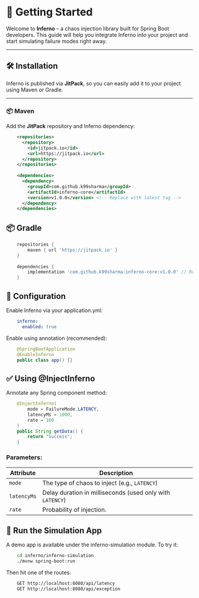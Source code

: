 # 🚀 Getting Started

Welcome to **Inferno** – a chaos injection library built for Spring Boot developers. This guide will help you integrate Inferno into your project and start simulating failure modes right away.

---

## 🛠️ Installation

Inferno is published via **JitPack**, so you can easily add it to your project using Maven or Gradle.

---

### 📦 Maven

Add the **JitPack** repository and Inferno dependency:

```xml
    <repositories>
      <repository>
        <id>jitpack.io</id>
        <url>https://jitpack.io</url>
      </repository>
    </repositories>
    
    <dependencies>
      <dependency>
        <groupId>com.github.k99sharma</groupId>
        <artifactId>inferno-core</artifactId>
        <version>v1.0.0</version> <!-- Replace with latest tag -->
      </dependency>
    </dependencies>
```

## 📦 Gradle

```groovy
    repositories {
        maven { url 'https://jitpack.io' }
    }
    
    dependencies {
        implementation 'com.github.k99sharma:inferno-core:v1.0.0' // Replace with latest tag
    }
```

## 🔧 Configuration

Enable Inferno via your application.yml:

```yml
    inferno:
      enabled: true
```

Enable using annotation (recommended):

```java
    @SpringBootApplication
    @EnableInferno
    public class app() {}
```

## ✅ Using @InjectInferno

Annotate any Spring component method:
```java
    @InjectInferno(
        mode = FailureMode.LATENCY,
        latencyMs = 1000,
        rate = 100
    )
    public String getData() {
        return "Success";
    }
```

### Parameters:

| Attribute   | Description                                         |
|-------------|-----------------------------------------------------|
| `mode`      | The type of chaos to inject (e.g., `LATENCY`)       |
| `latencyMs` | Delay duration in milliseconds (used only with `LATENCY`) |
| `rate`      | Probability of injection.   |

## 🧪 Run the Simulation App

A demo app is available under the inferno-simulation module.
To try it:

```bash
    cd inferno/inferno-simulation 
    ./mvnw spring-boot:run
```

Then hit one of the routes:

```bash
    GET http://localhost:8080/api/latency
    GET http://localhost:8080/api/exception
```